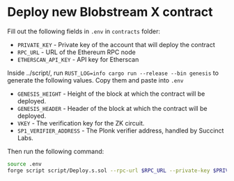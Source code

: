 
# Deploy new Blobstream X contract

Fill out the following fields in `.env` in `contracts` folder:

- `PRIVATE_KEY` - Private key of the account that will deploy the contract
- `RPC_URL` - URL of the Ethereum RPC node
- `ETHERSCAN_API_KEY` - API key for Etherscan

Inside ../script/, run `RUST_LOG=info cargo run --release --bin genesis` to generate the following values. Copy them and paste into `.env`
- `GENESIS_HEIGHT` - Height of the block at which the contract will be deployed.
- `GENESIS_HEADER` - Header of the block at which the contract will be deployed.
- `VKEY` - The verification key for the ZK circuit.
- `SP1_VERIFIER_ADDRESS` - The Plonk verifier address, handled by Succinct Labs.

Then run the following command:

```bash
source .env
forge script script/Deploy.s.sol --rpc-url $RPC_URL --private-key $PRIVATE_KEY --broadcast --verify --verifier etherscan --etherscan-api-key $ETHERSCAN_API_KEY
```

